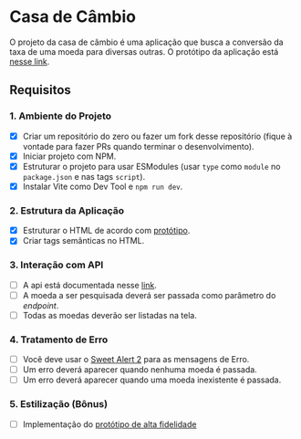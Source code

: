 # Casa de Câmbio

O projeto da casa de câmbio é uma aplicação que busca a conversão da taxa de uma moeda para diversas outras.
O protótipo da aplicação está [nesse link](https://www.figma.com/file/H3gBEiF0F94VESCGx9DD17/Casa-de-C%C3%A2mbio?node-id=0%3A1).

## Requisitos

### 1. Ambiente do Projeto
- [x] Criar um repositório do zero ou fazer um fork desse repositório (fique à vontade para fazer PRs quando terminar o desenvolvimento).
- [x] Iniciar projeto com NPM.
- [x] Estruturar o projeto para usar ESModules (usar `type` como `module` no `package.json` e nas tags `script`).
- [x] Instalar Vite como Dev Tool e `npm run dev`.

### 2. Estrutura da Aplicação
- [x] Estruturar o HTML de acordo com [protótipo](https://www.figma.com/file/H3gBEiF0F94VESCGx9DD17/Casa-de-C%C3%A2mbio?node-id=0%3A1).
- [x] Criar tags semânticas no HTML.

### 3. Interação com API
- [ ] A api está documentada nesse [link](https://exchangerate.host/#/#docs).
- [ ] A moeda a ser pesquisada deverá ser passada como parâmetro do _endpoint_.
- [ ] Todas as moedas deverão ser listadas na tela.

### 4. Tratamento de Erro
- [ ] Você deve usar o [Sweet Alert 2](https://sweetalert2.github.io/) para as mensagens de Erro.
- [ ] Um erro deverá aparecer quando nenhuma moeda é passada.
- [ ] Um erro deverá aparecer quando uma moeda inexistente é passada.

### 5. Estilização (Bônus)
- [ ] Implementação do [protótipo de alta fidelidade](https://www.figma.com/file/H3gBEiF0F94VESCGx9DD17/Casa-de-C%C3%A2mbio?node-id=0%3A1)
